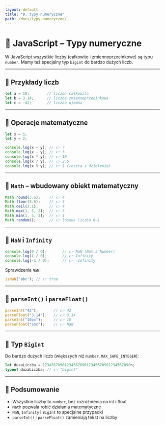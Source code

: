 ```yaml
---
layout: default
title: "9. typy numeryczne"
path: /docs/typy-numeryczne/
---
```


# 🔢 JavaScript – Typy numeryczne

W JavaScript wszystkie liczby (całkowite i zmiennoprzecinkowe) są typu `number`. Mamy też specjalny typ `bigint` do bardzo dużych liczb.

---

## 🔹 Przykłady liczb

```js
let a = 10;        // liczba całkowita
let b = 3.14;      // liczba zmiennoprzecinkowa
let c = -42;       // liczba ujemna
```

---

## 🔹 Operacje matematyczne

```js
let x = 5;
let y = 2;

console.log(x + y); // 👉 7
console.log(x - y); // 👉 3
console.log(x * y); // 👉 10
console.log(x / y); // 👉 2.5
console.log(x % y); // 👉 1 (reszta z dzielenia)
```

---

## 🔹 `Math` – wbudowany obiekt matematyczny

```js
Math.round(3.6);    // 👉 4
Math.floor(3.6);    // 👉 3
Math.ceil(3.1);     // 👉 4
Math.max(1, 5, 2);  // 👉 5
Math.min(1, 5, 2);  // 👉 1
Math.random();      // 👉 losowa liczba 0–1
```

---

## 🔹 `NaN` i `Infinity`

```js
console.log(0 / 0);       // 👉 NaN (Not a Number)
console.log(1 / 0);       // 👉 Infinity
console.log(-1 / 0);      // 👉 -Infinity
```

Sprawdzenie `NaN`:

```js
isNaN("abc"); // 👉 true
```

---

## 🔹 `parseInt()` i `parseFloat()`

```js
parseInt("42");       // 👉 42
parseFloat("3.14");   // 👉 3.14
parseInt("10px");     // 👉 10
parseFloat("abc");    // 👉 NaN
```

---

## 🔹 Typ `BigInt`

Do bardzo dużych liczb (większych niż `Number.MAX_SAFE_INTEGER`):

```js
let duzaLiczba = 1234567890123456789012345678901234567890n;
typeof duzaLiczba; // 👉 "bigint"
```

---

## 🧠 Podsumowanie

- Wszystkie liczby to `number`, bez rozróżnienia na int i float
- `Math` pozwala robić działania matematyczne
- `NaN`, `Infinity` i `BigInt` to specjalne przypadki
- `parseInt()` i `parseFloat()` zamieniają tekst na liczby

